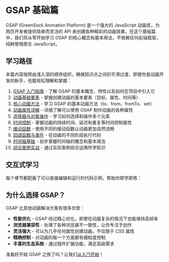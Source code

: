 # GSAP 基础篇

GSAP (GreenSock Animation Platform) 是一个强大的 JavaScript 动画库，为网页开发者提供简单而灵活的 API 来创建各种精彩的动画效果。在这个基础篇中，我们将从零开始学习 GSAP 的核心概念和基本用法，不依赖任何前端框架，纯粹使用原生 JavaScript。

## 学习路径

本篇内容按照由浅入深的顺序组织，确保知识点之间的平滑过渡，即使你是动画开发的新手，也能轻松理解和掌握：

1. [GSAP 入门指南](./introduction.html) - 了解 GSAP 的基本概念、特性以及如何在项目中引入它
2. [动画基础要素](./animation-basics.html) - 掌握创建动画的基本要素（目标、属性、时间等）
3. [核心动画方法](./core-methods.html) - 学习 GSAP 的基本动画方法（to、from、fromTo、set）
4. [动画属性详解](./properties.html) - 详细了解可以使用 GSAP 制作动画的各种属性
5. [选择器与对象操作](./selectors.html) - 学习如何选择和操作多个元素
6. [时间控制](./timing.html) - 掌握动画的持续时间、延迟和重复等时间控制属性
7. [缓动函数](./easing.html) - 使用不同的缓动函数让动画更加自然流畅
8. [回调函数与事件](./callbacks.html) - 在动画的不同阶段执行代码
9. [时间轴基础](./timeline-basics.html) - 初步掌握时间轴的概念和基本用法
10. [综合案例实战](#) - 通过实际案例综合运用所学知识

## 交互式学习

每个章节都配备了可以直接编辑和运行的代码示例，帮助你即学即练：

<GsapEditor 
  title="GSAP 基础动画示例"
  :initialJs="`// 尝试修改这段代码
gsap.to('.animation-target', { 
  duration: 1, 
  x: 100, 
  rotation: 360, 
  backgroundColor: '#42b883' 
});`"
/>

## 为什么选择 GSAP？

GSAP 比其他动画解决方案有很多优势：

- **性能优化** - GSAP 经过精心优化，即使在动画复杂的情况下也能保持高帧率
- **浏览器兼容性** - 处理了各种浏览器不一致性，让你专注于创作
- **灵活强大** - 可以为几乎任何属性创建动画，不仅限于 CSS 属性
- **精确控制** - 对动画的每一个方面都有细粒度控制
- **丰富的生态系统** - 通过插件扩展功能，满足高级需求

准备好开始 GSAP 之旅了吗？让我们[从入门开始](./introduction.html)！

<style>
.gsap-example-teaser {
  background: var(--vp-c-bg-soft);
  border-radius: 8px;
  padding: 20px;
  margin: 20px 0;
  box-shadow: var(--shadow-1);
}

.demo-box {
  background: white;
  border-radius: 6px;
  height: 150px;
  position: relative;
  overflow: hidden;
  margin-bottom: 10px;
}

.demo-element {
  width: 50px;
  height: 50px;
  background: #ff6b6b;
  border-radius: 4px;
  position: absolute;
  top: 50px;
  left: 20px;
}

.play-button {
  position: absolute;
  bottom: 10px;
  right: 10px;
  background: var(--vp-c-brand);
  color: white;
  border: none;
  border-radius: 4px;
  padding: 5px 10px;
  cursor: pointer;
  font-size: 14px;
}

.code-preview {
  background: #2d2d2d;
  border-radius: 6px;
  padding: 15px;
  overflow: auto;
}

.code-preview code {
  color: #e6e6e6;
  font-family: monospace;
}
</style>

<script>
import { onMounted } from 'vue'

export default {
  setup() {
    onMounted(() => {
      const playButton = document.querySelector('.play-button')
      const demoElement = document.querySelector('.demo-element')
      
      if (playButton && demoElement && typeof gsap !== 'undefined') {
        playButton.addEventListener('click', () => {
          // 重置元素位置
          gsap.set(demoElement, { x: 0, rotation: 0, backgroundColor: "#ff6b6b" })
          
          // 运行动画
          gsap.to(demoElement, { 
            duration: 1, 
            x: 100, 
            rotation: 360, 
            backgroundColor: "#42b883" 
          })
        })
      }
    })
  }
}
</script> 